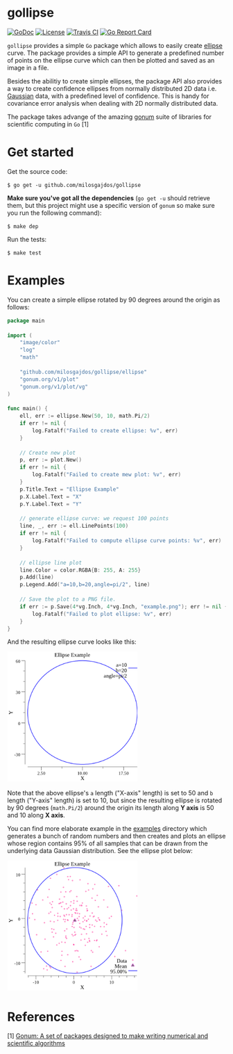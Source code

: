 # gollipse

[![GoDoc](https://godoc.org/github.com/milosgajdos/gollipse/ellipse?status.svg)](https://godoc.org/github.com/milosgajdos/gollipse/ellipse)
[![License](https://img.shields.io/:license-apache-blue.svg)](https://opensource.org/licenses/Apache-2.0)
[![Travis CI](https://travis-ci.org/milosgajdos/gollipse.svg?branch=master)](https://travis-ci.org/milosgajdos/gollipse)
[![Go Report Card](https://goreportcard.com/badge/milosgajdos/gollipse)](https://goreportcard.com/report/github.com/milosgajdos/gollipse)

`gollipse` provides a simple `Go` package which allows to easily create [ellipse](https://en.wikipedia.org/wiki/Ellipse) curve. The package provides a simple API to generate a predefined number of points on the ellipse curve which can then be plotted and saved as an image in a file.

Besides the abilitiy to create simple ellipses, the package API also provides a way to create confidence ellipses from normally distributed 2D data i.e. [Gaussian](https://en.wikipedia.org/wiki/Gaussian_function) data, with a predefined level of confidence. This is handy for covariance error analysis when dealing with 2D normally distributed data.

The package takes advange of the amazing [gonum](https://www.gonum.org) suite of libraries for scientific computing in `Go` [1]

# Get started

Get the source code:

```
$ go get -u github.com/milosgajdos/gollipse
```

**Make sure you've got all the dependencies** (`go get -u` should retrieve them, but this project might use a specific version of `gonum` so make sure you run the following command):

```
$ make dep
```

Run the tests:

```
$ make test
```

# Examples

You can create a simple ellipse rotated by 90 degrees around the origin as follows:

```Go
package main

import (
	"image/color"
	"log"
	"math"

	"github.com/milosgajdos/gollipse/ellipse"
	"gonum.org/v1/plot"
	"gonum.org/v1/plot/vg"
)

func main() {
	ell, err := ellipse.New(50, 10, math.Pi/2)
	if err != nil {
		log.Fatalf("Failed to create ellipse: %v", err)
	}

	// Create new plot
	p, err := plot.New()
	if err != nil {
		log.Fatalf("Failed to create mew plot: %v", err)
	}
	p.Title.Text = "Ellipse Example"
	p.X.Label.Text = "X"
	p.Y.Label.Text = "Y"

	// generate ellipse curve: we request 100 points
	line, _, err := ell.LinePoints(100)
	if err != nil {
		log.Fatalf("Failed to compute ellipse curve points: %v", err)
	}

	// ellipse line plot
	line.Color = color.RGBA{B: 255, A: 255}
	p.Add(line)
	p.Legend.Add("a=10,b=20,angle=pi/2", line)

	// Save the plot to a PNG file.
	if err := p.Save(4*vg.Inch, 4*vg.Inch, "example.png"); err != nil {
		log.Fatalf("Failed to plot ellipse: %v", err)
	}
}
```

And the resulting ellipse curve looks like this:

<img src="./examples/simple/simple.png" alt="" width="300">

Note that the above ellipse's `a` length ("X-axis" length) is set to 50 and `b` length ("Y-axis" length) is set to 10, but since the resulting ellipse is rotated by 90 degrees (`math.Pi/2`) around the origin its length along **Y axis** is 50 and 10 along **X axis**.

You can find more elaborate example in the [examples](examples/) directory which generates a bunch of random numbers and then creates and plots an ellipse whose region contains 95% of all samples that can be drawn from the underlying data Gaussian distribution. See the ellipse plot below:

<img src="./examples/confidence/confidence.png" alt="" width="300">

# References

[1] [Gonum: A set of packages designed to make writing numerical and scientific algorithms](https://www.gonum.org/)
